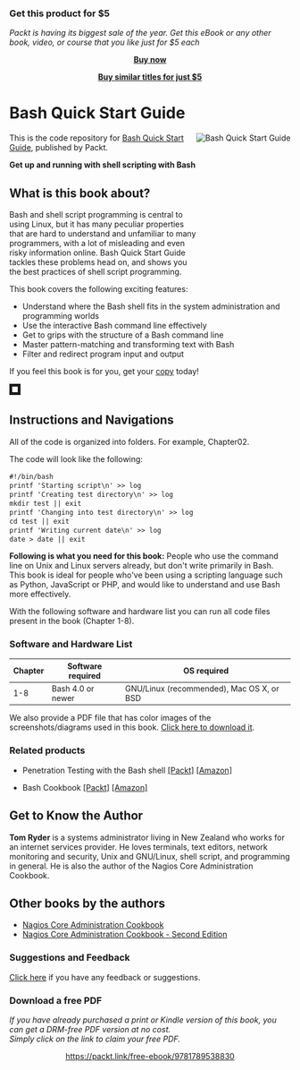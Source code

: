
### Get this product for $5

<i>Packt is having its biggest sale of the year. Get this eBook or any other book, video, or course that you like just for $5 each</i>


<b><p align='center'>[Buy now](https://packt.link/9781789538830)</p></b>


<b><p align='center'>[Buy similar titles for just $5](https://subscription.packtpub.com/search)</p></b>


# Bash Quick Start Guide

<a href="https://www.packtpub.com/virtualization-and-cloud/bash-quick-start-guide?utm_source=github&utm_medium=repository&utm_campaign=9781789538830"><img src="https://www.packtpub.com/sites/default/files/9781789538830.png" alt="Bash Quick Start Guide" height="256px" align="right"></a>

This is the code repository for [Bash Quick Start Guide](https://www.packtpub.com/virtualization-and-cloud/bash-quick-start-guide?utm_source=github&utm_medium=repository&utm_campaign=9781789538830), published by Packt.

**Get up and running with shell scripting with Bash**

## What is this book about?
Bash and shell script programming is central to using Linux, but it has many peculiar properties that are hard to understand and unfamiliar to many programmers, with a lot of misleading and even risky information online. Bash Quick Start Guide tackles these problems head on, and shows you the best practices of shell script programming.

This book covers the following exciting features:
* Understand where the Bash shell fits in the system administration and programming worlds
* Use the interactive Bash command line effectively
* Get to grips with the structure of a Bash command line
* Master pattern-matching and transforming text with Bash
* Filter and redirect program input and output

If you feel this book is for you, get your [copy](https://www.amazon.com/dp/1789538831) today!

<a href="https://www.packtpub.com/?utm_source=github&utm_medium=banner&utm_campaign=GitHubBanner"><img src="https://raw.githubusercontent.com/PacktPublishing/GitHub/master/GitHub.png" 
alt="https://www.packtpub.com/" border="5" /></a>


## Instructions and Navigations
All of the code is organized into folders. For example, Chapter02.

The code will look like the following:
```
#!/bin/bash
printf 'Starting script\n' >> log
printf 'Creating test directory\n' >> log
mkdir test || exit
printf 'Changing into test directory\n' >> log
cd test || exit
printf 'Writing current date\n' >> log
date > date || exit
```

**Following is what you need for this book:**
People who use the command line on Unix and Linux servers already, but don't write primarily in Bash. This book is ideal for people who've been using a scripting language such as Python, JavaScript or PHP, and would like to understand and use Bash more effectively.

With the following software and hardware list you can run all code files present in the book (Chapter 1-8).

### Software and Hardware List

| Chapter  | Software required                   | OS required                               |
| -------- | ------------------------------------| ------------------------------------------|
| 1-8      | Bash 4.0 or newer                   | GNU/Linux (recommended), Mac OS X, or BSD |


We also provide a PDF file that has color images of the screenshots/diagrams used in this book. [Click here to download it](http://www.packtpub.com/sites/default/files/downloads/9781789538830_ColorImages.pdf).

### Related products
* Penetration Testing with the Bash shell [[Packt]](https://www.packtpub.com/networking-and-servers/penetration-testing-bash-shell?utm_source=github&utm_medium=repository&utm_campaign=9781849695107) [[Amazon]](https://www.amazon.com/dp/1849695105)

* Bash Cookbook [[Packt]](https://www.packtpub.com/application-development/bash-cookbook?utm_source=github&utm_medium=repository&utm_campaign=9781788629362) [[Amazon]](https://www.amazon.com/dp/1788629361)

## Get to Know the Author
**Tom Ryder**
is a systems administrator living in New Zealand who works for an internet services provider. He loves terminals, text editors, network monitoring and security, Unix and GNU/Linux, shell script, and programming in general. He is also the author of the Nagios Core Administration Cookbook.

## Other books by the authors
* [Nagios Core Administration Cookbook](https://www.packtpub.com/networking-and-servers/nagios-core-administration-cookbook?utm_source=github&utm_medium=repository&utm_campaign=9781849515566)
* [Nagios Core Administration Cookbook - Second Edition](https://www.packtpub.com/networking-and-servers/nagios-core-administration-cookbook-second-edition?utm_source=github&utm_medium=repository&utm_campaign=9781785889332)

### Suggestions and Feedback
[Click here](https://docs.google.com/forms/d/e/1FAIpQLSdy7dATC6QmEL81FIUuymZ0Wy9vH1jHkvpY57OiMeKGqib_Ow/viewform) if you have any feedback or suggestions.

### Download a free PDF

 <i>If you have already purchased a print or Kindle version of this book, you can get a DRM-free PDF version at no cost.<br>Simply click on the link to claim your free PDF.</i>
<p align="center"> <a href="https://packt.link/free-ebook/9781789538830">https://packt.link/free-ebook/9781789538830 </a> </p>